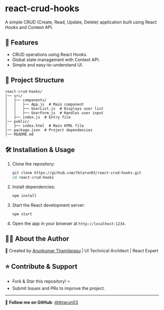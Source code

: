 # react-crud-hooks

A simple CRUD (Create, Read, Update, Delete) application built using React Hooks and Context API.

## 🚀 Features
- CRUD operations using React Hooks.
- Global state management with Context API.
- Simple and easy-to-understand UI.

## 📂 Project Structure
```
react-crud-hooks/
│── src/
│   ├── components/
│   │   ├── App.js  # Main component
│   │   ├── UserList.js  # Displays user list
│   │   ├── UserForm.js  # Handles user input
│   ├── index.js  # Entry file
│── public/
│   ├── index.html  # Main HTML file
│── package.json  # Project dependencies
│── README.md
```

## 🛠 Installation & Usage

1. Clone the repository:
   ```bash
   git clone https://github.com/tktarun03/react-crud-hooks.git
   cd react-crud-hooks
   ```

2. Install dependencies:
   ```bash
   npm install
   ```

3. Start the React development server:
   ```bash
   npm start
   ```

4. Open the app in your browser at `http://localhost:1234`.

## 👨‍💻 About the Author

🚀 Created by [Arunkumar Thamilarasu](https://github.com/tktarun03) | UI Technical Architect | React Expert

## ⭐ Contribute & Support
- Fork & Star this repository! ⭐
- Submit Issues and PRs to improve the project.

---
🎯 **Follow me on GitHub**: [@tktarun03](https://github.com/tktarun03)
